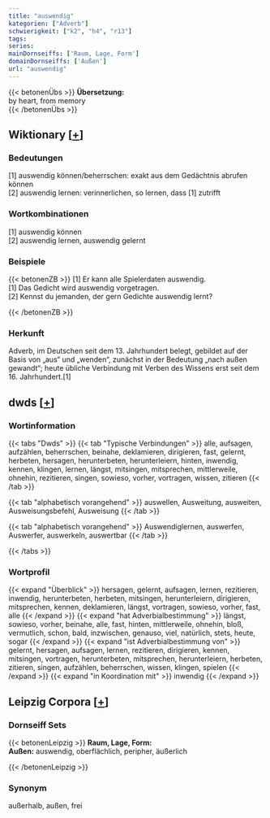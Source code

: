 ```yaml
---
title: "auswendig"
kategorien: ["Adverb"]
schwierigkeit: ["k2", "h4", "r13"]
tags:
series:
mainDornseiffs: ['Raum, Lage, Form']
domainDornseiffs: ['Außen']
url: "auswendig"
---
```


{{< betonenÜbs >}}
**Übersetzung:**  
by heart, from memory  
{{< /betonenÜbs >}}

## Wiktionary [[+](https://de.wiktionary.org/wiki/auswendig)]

### Bedeutungen
[1] auswendig können/beherrschen: exakt aus dem Gedächtnis abrufen können  
[2] auswendig lernen: verinnerlichen, so lernen, dass [1] zutrifft  

### Wortkombinationen
[1] auswendig können  
[2] auswendig lernen, auswendig gelernt  

### Beispiele
{{< betonenZB >}}
[1] Er kann alle Spielerdaten auswendig.  
[1] Das Gedicht wird auswendig vorgetragen.  
[2] Kennst du jemanden, der gern Gedichte auswendig lernt?  

{{< /betonenZB >}}
### Herkunft
Adverb, im Deutschen seit dem 13. Jahrhundert belegt, gebildet auf der Basis von „aus“ und „wenden“, zunächst in der Bedeutung „nach außen gewandt“; heute übliche Verbindung mit Verben des Wissens erst seit dem 16. Jahrhundert.[1]  



## dwds [[+](https://www.dwds.de/wb/auswendig)]

### Wortinformation
{{< tabs "Dwds" >}}
{{< tab "Typische Verbindungen" >}}
alle, aufsagen, aufzählen, beherrschen, beinahe, deklamieren, dirigieren, fast, gelernt, herbeten, hersagen, herunterbeten, herunterleiern, hinten, inwendig, kennen, klingen, lernen, längst, mitsingen, mitsprechen, mittlerweile, ohnehin, rezitieren, singen, sowieso, vorher, vortragen, wissen, zitieren
{{< /tab >}}

{{< tab "alphabetisch vorangehend" >}}
auswellen, Ausweitung, ausweiten, Ausweisungsbefehl, Ausweisung
{{< /tab >}}

{{< tab "alphabetisch vorangehend" >}}
Auswendiglernen, auswerfen, Auswerfer, auswerkeln, auswertbar
{{< /tab >}}

{{< /tabs >}}

### Wortprofil
{{< expand "Überblick" >}} hersagen, gelernt, aufsagen, lernen, rezitieren, inwendig, herunterbeten, herbeten, mitsingen, herunterleiern, dirigieren, mitsprechen, kennen, deklamieren, längst, vortragen, sowieso, vorher, fast, alle {{< /expand >}}
{{< expand "hat Adverbialbestimmung" >}} längst, sowieso, vorher, beinahe, alle, fast, hinten, mittlerweile, ohnehin, bloß, vermutlich, schon, bald, inzwischen, genauso, viel, natürlich, stets, heute, sogar {{< /expand >}}
{{< expand "ist Adverbialbestimmung von" >}} gelernt, hersagen, aufsagen, lernen, rezitieren, dirigieren, kennen, mitsingen, vortragen, herunterbeten, mitsprechen, herunterleiern, herbeten, zitieren, singen, aufzählen, beherrschen, wissen, klingen, spielen {{< /expand >}}
{{< expand "in Koordination mit" >}} inwendig {{< /expand >}}

## Leipzig Corpora [[+](https://corpora.uni-leipzig.de/en/res?word=auswendig&corpusId=deu_newscrawl-public_2018)]

### Dornseiff Sets
{{< betonenLeipzig >}}
**Raum, Lage, Form:**  
**Außen:** auswendig, oberflächlich, peripher, äußerlich  

{{< /betonenLeipzig >}}

### Synonym
außerhalb, außen, frei

